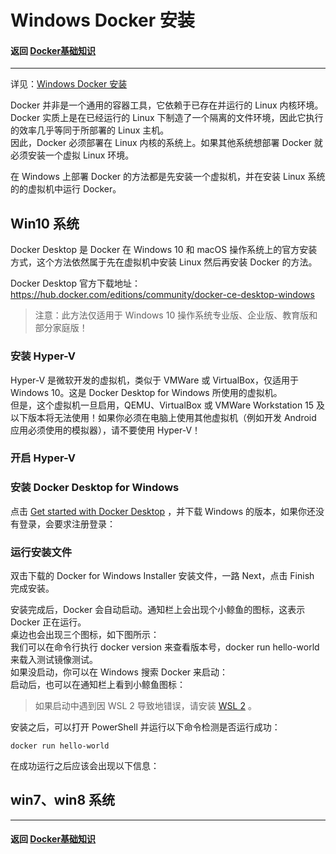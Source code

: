 # Windows Docker 安装
#### 返回 [Docker基础知识](../Docker基础知识.md) 

---

详见：[Windows Docker 安装](https://www.runoob.com/docker/windows-docker-install.html)

Docker 并非是一个通用的容器工具，它依赖于已存在并运行的 Linux 内核环境。  
Docker 实质上是在已经运行的 Linux 下制造了一个隔离的文件环境，因此它执行的效率几乎等同于所部署的 Linux 主机。  
因此，Docker 必须部署在 Linux 内核的系统上。如果其他系统想部署 Docker 就必须安装一个虚拟 Linux 环境。

在 Windows 上部署 Docker 的方法都是先安装一个虚拟机，并在安装 Linux 系统的的虚拟机中运行 Docker。

## Win10 系统
Docker Desktop 是 Docker 在 Windows 10 和 macOS 操作系统上的官方安装方式，这个方法依然属于先在虚拟机中安装 Linux 然后再安装 Docker 的方法。

Docker Desktop 官方下载地址： https://hub.docker.com/editions/community/docker-ce-desktop-windows

> 注意：此方法仅适用于 Windows 10 操作系统专业版、企业版、教育版和部分家庭版！

### 安装 Hyper-V
Hyper-V 是微软开发的虚拟机，类似于 VMWare 或 VirtualBox，仅适用于 Windows 10。这是 Docker Desktop for Windows 所使用的虚拟机。  
但是，这个虚拟机一旦启用，QEMU、VirtualBox 或 VMWare Workstation 15 及以下版本将无法使用！如果你必须在电脑上使用其他虚拟机（例如开发 Android 应用必须使用的模拟器），请不要使用 Hyper-V！
### 开启 Hyper-V
### 安装 Docker Desktop for Windows
点击 [Get started with Docker Desktop](https://hub.docker.com/?overlay=onboarding) ，并下载 Windows 的版本，如果你还没有登录，会要求注册登录：
### 运行安装文件
双击下载的 Docker for Windows Installer 安装文件，一路 Next，点击 Finish 完成安装。

安装完成后，Docker 会自动启动。通知栏上会出现个小鲸鱼的图标，这表示 Docker 正在运行。  
桌边也会出现三个图标，如下图所示：  
我们可以在命令行执行 docker version 来查看版本号，docker run hello-world 来载入测试镜像测试。  
如果没启动，你可以在 Windows 搜索 Docker 来启动：  
启动后，也可以在通知栏上看到小鲸鱼图标：

> 如果启动中遇到因 WSL 2 导致地错误，请安装 [WSL 2](https://docs.microsoft.com/zh-cn/windows/wsl/install-win10) 。

安装之后，可以打开 PowerShell 并运行以下命令检测是否运行成功：
```
docker run hello-world
```
在成功运行之后应该会出现以下信息：

## win7、win8 系统


---

#### 返回 [Docker基础知识](../Docker基础知识.md) 